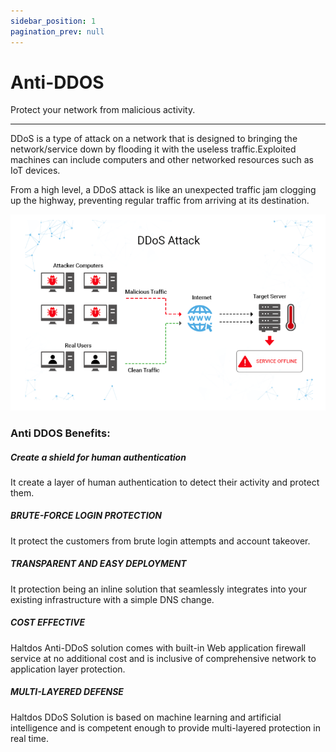 ```yaml
---
sidebar_position: 1
pagination_prev: null
---
```


# Anti-DDOS

Protect your network from malicious activity.

---

DDoS is a type of attack on a network that is designed to bringing the network/service down by flooding it with the useless traffic.Exploited machines can include computers and other networked resources such as IoT devices.

From a high level, a DDoS attack is like an unexpected traffic jam clogging up the highway, preventing regular traffic from arriving at its destination.

![example_of_ddos_attack](/img/ddos/v2/ddos1.png)

### **Anti DDOS Benefits:**

##### **Create a shield for human authentication**

It create a layer of human authentication to detect their activity and protect them.

##### **BRUTE-FORCE LOGIN PROTECTION**

It protect the customers from brute login attempts and account takeover.

##### **TRANSPARENT AND EASY DEPLOYMENT**

It protection being an inline solution that seamlessly integrates into your existing infrastructure with a simple DNS change.

##### **COST EFFECTIVE**

Haltdos Anti-DDoS solution comes with built-in Web application firewall service at no additional cost and is inclusive of comprehensive network to application layer protection.

##### **MULTI-LAYERED DEFENSE**

Haltdos DDoS Solution is based on machine learning and artificial intelligence and is competent enough to provide multi-layered protection in real time.